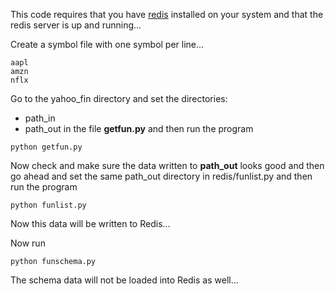 
This code requires that you have
[redis](redis.io)
installed on your
system and that the redis server is up and running...

Create a symbol file with one symbol per line...

```
aapl
amzn
nflx
```

Go to the yahoo_fin directory and set the directories:
* path_in
* path_out
in the file **getfun.py** and then run the program

```
python getfun.py
```

Now check and make sure the data written to **path_out** looks
good and then go ahead and set the same path_out directory in
redis/funlist.py and then run the program

```
python funlist.py
```

Now this data will be written to Redis...

Now run

```
python funschema.py
```

The schema data will not be loaded into Redis as well...
